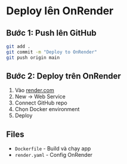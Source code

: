 # Deploy lên OnRender

## Bước 1: Push lên GitHub
```bash
git add .
git commit -m "Deploy to OnRender"
git push origin main
```

## Bước 2: Deploy trên OnRender
1. Vào [render.com](https://render.com)
2. New → Web Service
3. Connect GitHub repo
4. Chọn Docker environment
5. Deploy

## Files
- `Dockerfile` - Build và chạy app
- `render.yaml` - Config OnRender